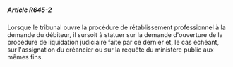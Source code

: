 ##### Article R645-2

Lorsque le tribunal ouvre la procédure de rétablissement professionnel à la demande du débiteur, il sursoit à statuer sur la demande d'ouverture de la procédure de liquidation judiciaire faite par ce dernier et, le cas échéant, sur l'assignation du créancier ou sur la requête du ministère public aux mêmes fins.

